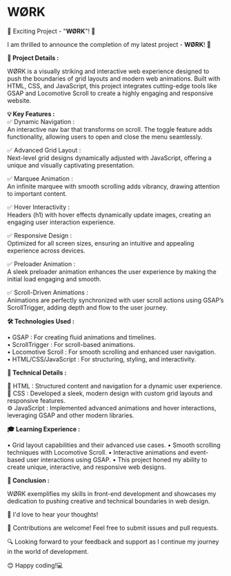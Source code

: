 # WØRK

🚀 Exciting Project - "<b>WØRK</b>"! 🎉

I am thrilled to announce the completion of my latest project - <b>WØRK</b>! 🌟

<b>🎯 Project Details : </b> <br>

WØRK is a visually striking and interactive web experience designed to push the boundaries of grid layouts and modern web animations. Built with HTML, CSS, and JavaScript, this project integrates cutting-edge tools like GSAP and Locomotive Scroll to create a highly engaging and responsive website.
<br>

<b>💡 Key Features : </b><br>
✅ Dynamic Navigation :  <br>
An interactive nav bar that transforms on scroll. The toggle feature adds functionality, allowing users to open and close the menu seamlessly.<br>

✅ Advanced Grid Layout : <br>
Next-level grid designs dynamically adjusted with JavaScript, offering a unique and visually captivating presentation.<br>

✅ Marquee Animation : <br>
An infinite marquee with smooth scrolling adds vibrancy, drawing attention to important content.<br>

✅ Hover Interactivity : <br>
Headers (h1) with hover effects dynamically update images, creating an engaging user interaction experience.<br>

✅ Responsive Design :  <br>
Optimized for all screen sizes, ensuring an intuitive and appealing experience across devices.<br>

✅ Preloader Animation : <br>
A sleek preloader animation enhances the user experience by making the initial load engaging and smooth.<br>

✅ Scroll-Driven Animations :  <br>
Animations are perfectly synchronized with user scroll actions using GSAP’s ScrollTrigger, adding depth and flow to the user journey.<br>


<b>🛠 Technologies Used : </b><br>

  • GSAP : For creating fluid animations and timelines.<br>
  • ScrollTrigger : For scroll-based animations.<br>
  • Locomotive Scroll : For smooth scrolling and enhanced user navigation.<br>
  • HTML/CSS/JavaScript : For structuring, styling, and interactivity.<br>

   <b>🧐 Technical Details : </b>
   
  🧩 HTML : Structured content and navigation for a dynamic user experience.<br> 
  🎨 CSS : Developed a sleek, modern design with custom grid layouts and responsive features.<br>
  ⚙️ JavaScript : Implemented advanced animations and hover interactions, leveraging GSAP and other modern libraries.

<b>🎓 Learning Experience : </b><br>

  • Grid layout capabilities and their advanced use cases.
  • Smooth scrolling techniques with Locomotive Scroll.
  • Interactive animations and event-based user interactions using GSAP.
  • This project honed my ability to create unique, interactive, and responsive web designs.

 <b>📝 Conclusion : </b>

WØRK exemplifies my skills in front-end development and showcases my dedication to pushing creative and technical boundaries in web design.


📢 I'd love to hear your thoughts!

🤝 Contributions are welcome! Feel free to submit issues and pull requests.

🔍 Looking forward to your feedback and support as I continue my journey in the world of development.

😊 Happy coding!💻
